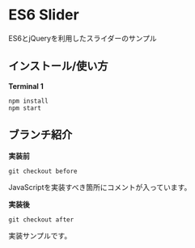 # ES6 Slider

ES6とjQueryを利用したスライダーのサンプル

## インストール/使い方

**Terminal 1**

```shell
npm install
npm start
```

## ブランチ紹介

**実装前**

```
git checkout before
```

JavaScriptを実装すべき箇所にコメントが入っています。  

**実装後**

```
git checkout after
```

実装サンプルです。
